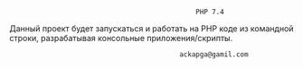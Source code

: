                                                   PHP 7.4
                                                                  
Данный проект будет запускаться и работать на PHP коде из командной строки, разрабатывая консольные приложения/скрипты. 

                                              ackapga@gamil.com